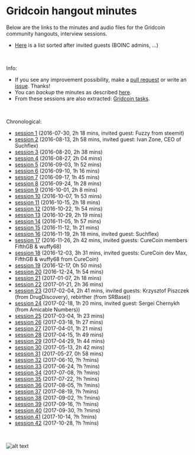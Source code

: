 # Gridcoin hangout minutes
Below are the links to the minutes and audio files for the Gridcoin community hangouts, interview sessions.
* [Here](https://steemit.com/gridcoin/@erkan/interview-guide-gridcoin-community-hangouts) is a list sorted after invited guests (BOINC admins, ...)

<br>

Info:
* If you see any improvement possibility, make a [pull request](https://github.com/Erkan-Yilmaz/Gridcoin-hangout-minutes/pulls) or write an [issue](https://github.com/Erkan-Yilmaz/Gridcoin-hangout-minutes/issues). Thanks!
* You can <i>backup</i> the minutes as described [here](https://github.com/Erkan-Yilmaz/Gridcoin-hangout-minutes/blob/master/read_offline.MD).
* From these sessions are also extracted: [Gridcoin tasks](https://github.com/Erkan-Yilmaz/Gridcoin-tasks).


<br>

Chronological:

* [session 1](hangout_2016_07_30.MD) (2016-07-30, 2h 18 mins, invited guest: Fuzzy from steemit)
* [session 2](hangout_2016_08_13.MD) (2016-08-13, 2h 58 mins, invited guest: Ivan Zone, CEO of Suchflex)
* [session 3](hangout_2016_08_20.MD) (2016-08-20, 2h 38 mins)
* [session 4](hangout_2016_08_27.MD) (2016-08-27, 2h 04 mins)
* [session 5](hangout_2016_09_03.MD) (2016-09-03, 1h 52 mins)
* [session 6](hangout_2016_09_10.MD) (2016-09-10, 1h 16 mins)
* [session 7](hangout_2016_09_17.MD) (2016-09-17, 1h 45 mins)
* [session 8](hangout_2016_09_24.MD) (2016-09-24, 1h 28 mins)
* [session 9](hangout_2016_10_01.MD) (2016-10-01, 2h 8 mins)
* [session 10](hangout_2016_10_07.MD) (2016-10-07, 1h 53 mins)
* [session 11](hangout_2016_10_15.MD) (2016-10-15, 2h 18 mins)
* [session 12](hangout_2016_10_22.MD) (2016-10-22, 1h 54 mins)
* [session 13](hangout_2016_10_29.MD) (2016-10-29, 2h 19 mins)
* [session 14](hangout_2016_11_05.MD) (2016-11-05, 1h 57 mins)
* [session 15](hangout_2016_11_12.MD) (2016-11-12, 1h 21 mins)
* [session 16](hangout_2016_11_19.MD) (2016-11-19, 2h 18 mins, invited guest: Suchflex)
* [session 17](hangout_2016_11_26.MD) (2016-11-26, 2h 42 mins, invited guests: CureCoin members FifthGB & wuffy68)
* [session 18](hangout_2016_12_03.MD) (2016-12-03, 3h 31 mins, invited guests: CureCoin dev Max, FifthGB & wuffy68 from CureCoin)
* [session 19](hangout_2016_12_17.MD) (2016-12-17, 0h 50 mins)
* [session 20](hangout_2016_12_24.MD) (2016-12-24, 1h 54 mins)
* [session 21](hangout_2017_01_07.MD) (2017-01-07, 2h 18 mins)
* [session 22](hangout_2017_01_21.MD) (2017-01-21, 2h 36 mins)
* [session 23](hangout_2017_02_04.MD) (2017-02-04, 2h 41 mins, invited guests: Krzysztof Piszczek (from DrugDiscovery), rebirther (from SRBase))
* [session 24](hangout_2017_02_18.MD) (2017-02-18, 1h 20 mins, invited guest: Sergei Chernykh (from Amicable Numbers))
* [session 25](hangout_2017_03_04.MD) (2017-03-04, 1h 23 mins)
* [session 26](hangout_2017_03_18.MD) (2017-03-18, 1h 27 mins)
* [session 27](hangout_2017_04_01.MD) (2017-04-01, 1h 21 mins)
* [session 28](hangout_2017_04_15.MD) (2017-04-15, 1h 49 mins)
* [session 29](hangout_2017_04_29.MD) (2017-04-29, 1h 44 mins)
* [session 30](hangout_2017_05_13.MD) (2017-05-13, 2h 42 mins)
* [session 31](hangout_2017_05_27.MD) (2017-05-27, 0h 58 mins)
* [session 32](hangout_2017_06_10.MD) (2017-06-10, ?h ?mins)
* [session 33](hangout_2017_06_24.MD) (2017-06-24, ?h ?mins)
* [session 34](hangout_2017_07_08.MD) (2017-07-08, ?h ?mins)
* [session 35](hangout_2017_07_22.MD) (2017-07-22, ?h ?mins)
* [session 36](hangout_2017_08_05.MD) (2017-08-05, ?h ?mins)
* [session 37](hangout_2017_08_19.MD) (2017-08-19, ?h ?mins)
* [session 38](hangout_2017_09_02.MD) (2017-09-02, ?h ?mins)
* [session 39](hangout_2017_09_16.MD) (2017-09-16, ?h ?mins)
* [session 40](hangout_2017_09_30.MD) (2017-09-30, ?h ?mins)
* [session 41](hangout_2017_10_14.MD) (2017-10-14, ?h ?mins)
* [session 42](hangout_2017_10_28.MD) (2017-10-28, ?h ?mins)

<br>

![alt text](https://i.imgur.com/IPq8wdr.jpg "Gridcoin")
